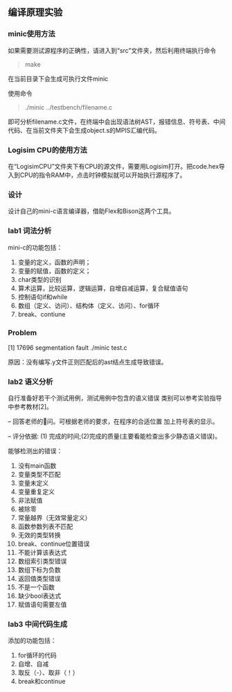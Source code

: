 ## 编译原理实验

### minic使用方法

如果需要测试源程序的正确性，请进入到“src”文件夹，然后利用终端执行命令

> make

在当前目录下会生成可执行文件minic

使用命令

> ./minic ../testbench/filename.c

即可分析filename.c文件，在终端中会出现语法树AST，报错信息、符号表、中间代码、在当前文件夹下会生成object.s的MPIS汇编代码。

### Logisim CPU的使用方法

在“LogisimCPU”文件夹下有CPU的源文件，需要用Logisim打开。把code.hex导入到CPU的指令RAM中，点击时钟模拟就可以开始执行源程序了。

### 设计

设计自己的mini-c语言编译器，借助Flex和Bison这两个工具。

### lab1 词法分析
mini-c的功能包括：

1. 变量的定义，函数的声明；
2. 变量的赋值，函数的定义；
3. char类型的识别
4. 算术运算，比较运算，逻辑运算，自增自减运算，复合赋值语句
5. 控制语句if和while
6. 数组（定义、访问）、结构体（定义、访问）、for循环
7. break、contiune

### Problem

[1]    17696 segmentation fault  ./minic test.c

原因：没有编写.y文件正则匹配后的ast结点生成导致错误。

### lab2 语义分析

自行准备好若干个测试用例，测试用例中包含的语义错误 类别可以参考实验指导中参考教材[2]。

– 回答老师的􏰀问。可根据老师的要求，在程序的合适位置 加上符号表的显示。

– 评分依据: (1) 完成的时间;(2)完成的质量(主要看能检查出多少静态语义错误)。

能够检测出的错误：

1.  没有main函数
2. 变量类型不匹配 
3. 变量未定义 
4. 变量重复定义 
5. 非法赋值
6. 被除零
7. 常量越界（无效常量定义）
8. 函数参数列表不匹配
9. 无效的类型转换
10. break、continue位置错误
11. 不能计算该表达式
12. 数组索引类型错误
13. 数组下标为负数
14. 返回值类型错误
15. 不是一个函数
16. 缺少bool表达式
17. 赋值语句需要左值


### lab3 中间代码生成

添加的功能包括：
1. for循环的代码
2. 自增、自减
3. 取反（-）、取非（！）
4. break和continue


